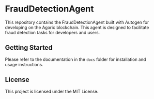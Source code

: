 
# FraudDetectionAgent
This repository contains the FraudDetectionAgent built with Autogen for developing on the Agoric blockchain. This agent is designed to facilitate fraud detection tasks for developers and users.

## Getting Started
Please refer to the documentation in the `docs` folder for installation and usage instructions.

## License
This project is licensed under the MIT License.
